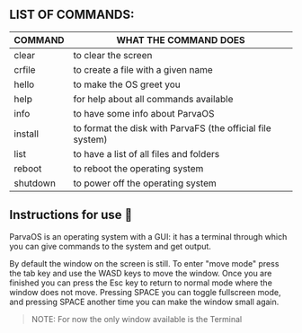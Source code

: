 ## **LIST OF COMMANDS:**

|   COMMAND           |                WHAT THE COMMAND DOES                       |
| ------------------- | ---------------------------------------------------------- |
|   clear             | to clear the screen                                        |
|   crfile <filename> | to create a file with a given name                         |
|   hello             | to make the OS greet you                                   |
|   help              | for help about all commands available                      |
|   info              | to have some info about ParvaOS                            |
|   install           | to format the disk with ParvaFS (the official file system) |
|   list              | to have a list of all files and folders                    |
|   reboot            | to reboot the operating system                             |
|   shutdown          | to power off the operating system                          |

## **Instructions for use 📖**

ParvaOS is an operating system with a GUI: it has a terminal through which you can give commands to the system and get output.

By default the window on the screen is still. To enter "move mode" press the tab key and use the WASD keys to move the window. Once you are finished you can press the Esc key to return to normal mode where the window does not move. Pressing SPACE you can toggle fullscreen mode, and pressing SPACE another time you can make the window small again.

> NOTE: For now the only window available is the Terminal